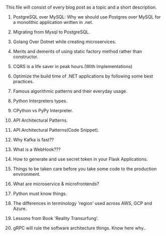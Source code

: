 This file will consist of every blog post as a topic and a short description.

1. PostgreSQL over MySQL: Why we should use Postgres over MySQL for a monolithic application written in .net.

2. Migrating from Mysql to PostgreSQL.

3. Golang Over Dotnet while creating microservices.

4. Merits and demerits of using static factory method rather than constructor.

5. CQRS is a life saver in peak hours.(With Implementations) 

6. Optimize the build time of .NET applications by following some best practices. 

7. Famous algorithmic patterns and their everyday usage. 

8. Python Interpreters types.

9. CPython vs PyPy Interpreter.

10. API Architectural Patterns.

11. API Architectural Patterns(Code Snippet).

12. Why Kafka is fast??

13. What is a WebHook???

14. How to generate and use secret token in your Flask Applications.

15. Things to be taken care before you take some code to the production environment.

16. What are microservice & microfrontends?

17. Python must know things.

18. The differences in terminology 'region' used across AWS, GCP and Azure.

19. Lessons from Book 'Reality Transurfung'.

20. gRPC will rule the software architecture things. Know here why..
